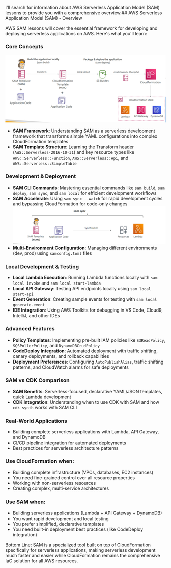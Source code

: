 I'll search for information about AWS Serverless Application Model (SAM) lessons to provide you with a comprehensive overview.## AWS Serverless Application Model (SAM) - Overview

AWS SAM lessons will cover the essential framework for developing and deploying serverless applications on AWS. Here's what you'll learn:

### **Core Concepts**
![](./resource/image_1.png)
- **SAM Framework**: Understanding SAM as a serverless development framework that transforms simple YAML configurations into complex CloudFormation templates
- **SAM Template Structure**: Learning the Transform header (`AWS::Serverless-2016-10-31`) and key resource types like `AWS::Serverless::Function`, `AWS::Serverless::Api`, and `AWS::Serverless::SimpleTable`

### **Development & Deployment**
- **SAM CLI Commands**: Mastering essential commands like `sam build`, `sam deploy`, `sam sync`, and `sam local` for efficient development workflows
- **SAM Accelerate**: Using `sam sync --watch` for rapid development cycles and bypassing CloudFormation for code-only changes
![](./resource/image_2.png)
- **Multi-Environment Configuration**: Managing different environments (dev, prod) using `samconfig.toml` files

### **Local Development & Testing**
- **Local Lambda Execution**: Running Lambda functions locally with `sam local invoke` and `sam local start-lambda`
- **Local API Gateway**: Testing API endpoints locally using `sam local start-api`
- **Event Generation**: Creating sample events for testing with `sam local generate-event`
- **IDE Integration**: Using AWS Toolkits for debugging in VS Code, Cloud9, IntelliJ, and other IDEs

### **Advanced Features**
- **Policy Templates**: Implementing pre-built IAM policies like `S3ReadPolicy`, `SQSPollerPolicy`, and `DynamoDBCrudPolicy`
- **CodeDeploy Integration**: Automated deployment with traffic shifting, canary deployments, and rollback capabilities
- **Deployment Preferences**: Configuring `AutoPublishAlias`, traffic shifting patterns, and CloudWatch alarms for safe deployments

### **SAM vs CDK Comparison**
- **SAM Benefits**: Serverless-focused, declarative YAML/JSON templates, quick Lambda development
- **CDK Integration**: Understanding when to use CDK with SAM and how `cdk synth` works with SAM CLI

### **Real-World Applications**
- Building complete serverless applications with Lambda, API Gateway, and DynamoDB
- CI/CD pipeline integration for automated deployments
- Best practices for serverless architecture patterns

### **Use CloudFormation when:**

- Building complete infrastructure (VPCs, databases, EC2 instances)
- You need fine-grained control over all resource properties
- Working with non-serverless resources
- Creating complex, multi-service architectures

### **Use SAM when:**

- Building serverless applications (Lambda + API Gateway + DynamoDB)
- You want rapid development and local testing
- You prefer simplified, declarative templates
- You need built-in deployment best practices (like CodeDeploy integration)

Bottom Line: SAM is a specialized tool built on top of CloudFormation specifically for serverless applications, making serverless development much faster and easier while CloudFormation remains the comprehensive IaC solution for all AWS resources.